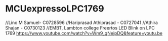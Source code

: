 # MCUexpressoLPC1769
//Lino M Samuel- C0728596
//Hariprasad Athiprasad - C0727041
//Athira Shajan - C0730123
//EMBT, Lambton college
Freertos LED Blink on LPC 1769
https://www.youtube.com/watch?v=Wm9_gNeipDQ&feature=youtu.be



